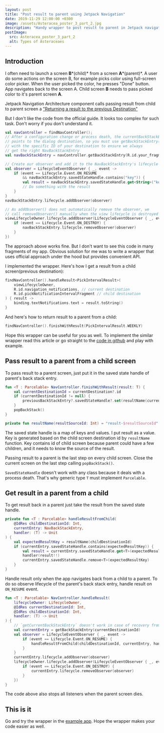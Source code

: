 ```yaml
---
layout: post
title: "Post result to parent using Jetpack Navigation"
date: 2019-11-29 12:00:00 +0300
image: /assets/Asteracea_poster_3_part_2.jpg
description: "Handy wrapper to post result to parent in Jetpack navigation"
postImage:
  src: Asteracea_poster_3_part_2
  alt: Types of Asteraceaes
---
```


## Introduction

I often need to launch a screen **B***(child)* from a screen **A***(parent)*.
A user do some actions on the screen B, for example picks color using full-screen color picker.
When the user picked the color, he presses "Done" button.
App navigates back to the screen A.
Child screen **B** needs to pass picked color to it's parent screen **A**.

Jetpack Navigation Architecture component calls passing result from child to parent screen a ["Returning a result to the previous Destination"](https://developer.android.com/guide/navigation/navigation-programmatic#returning_a_result)

But I don't like the code from the official guide.
It looks too complex for such task. Don't worry if you don't understand it.
```kotlin
val navController = findNavController();
// After a configuration change or process death, the currentBackStackEntry
// points to the dialog destination, so you must use getBackStackEntry()
// with the specific ID of your destination to ensure we always
// get the right NavBackStackEntry
val navBackStackEntry = navController.getBackStackEntry(R.id.your_fragment)

// Create our observer and add it to the NavBackStackEntry's lifecycle
val observer = LifecycleEventObserver { _, event ->
    if (event == Lifecycle.Event.ON_RESUME
        && navBackStackEntry.savedStateHandle.contains("key")) {
        val result = navBackStackEntry.savedStateHandle.get<String>("key");
        // Do something with the result
    }
}
navBackStackEntry.lifecycle.addObserver(observer)

// As addObserver() does not automatically remove the observer, we
// call removeObserver() manually when the view lifecycle is destroyed
viewLifecycleOwner.lifecycle.addObserver(LifecycleEventObserver { _, event ->
    if (event == Lifecycle.Event.ON_DESTROY) {
        navBackStackEntry.lifecycle.removeObserver(observer)
    }
})

```

The approach above works fine.
But I don't want to see this code in many fragments of my app.
Obvious solution for me was to write a wrapper that uses official approach under the hood but provides convenient API.

I implemented the wrapper. Here's how I get a result from a child screen(previous destination):
```kotlin
findNavController().handleResult<PickIntervalResult>(
    viewLifecycleOwner,
    R.id.navigation_notifications, // current destination
    R.id.pickNotificationIntervalFragment // child destination
) { result ->
    binding.textNotifications.text = result.toString()
}
```
And here's how to return result to a parent from a child:
```kotlin
findNavController().finishWithResult(PickIntervalResult.WEEKLY)
```

Hope this wrapper can be useful for you as well.
To implement the similar wrapper read this article or go straight to the [code in github](https://github.com/VysotskiVadim/jetpack-navigation-example/blob/master/app/src/main/java/dev/vadzimv/jetpack/navigation/example/navigation/Result.kt) and play with example.


## Pass result to a parent from a child screen

To pass result to a parent screen, just put it in the saved state handle of parent's back stack entry.

```kotlin
fun <T : Parcelable> NavController.finishWithResult(result: T) {
    val currentDestinationId = currentDestination?.id
    if (currentDestinationId != null) {
        previousBackStackEntry?.savedStateHandle?.set(resultName(currentDestinationId), result)
    }
    popBackStack()
}

private fun resultName(resultSourceId: Int) = "result-$resultSourceId"
```

The saved state handle is a map of keys and values.
I put result as a value.
Key is generated based on the child screen destination id by `resultName` function.
Key contains id of child screen because parent could have a few children,
and it needs to know the source of the result.

Passing result to a parent is the last step on every child screen.
Close the current screen on the last step calling `popBackStack()`.

`SavedStateHandle` doesn't work with any class because it deals with a process death.
That's why generic type `T` must implement `Parcelable`.

## Get result in a parent from a child

To get result back in a parent just take the result from the saved state handle.
```kotlin
private fun <T : Parcelable> handleResultFromChild(
    @IdRes childDestinationId: Int,
    currentEntry: NavBackStackEntry,
    handler: (T) -> Unit
) {
    val expectedResultKey = resultName(childDestinationId)
    if (currentEntry.savedStateHandle.contains(expectedResultKey)) {
        val result = currentEntry.savedStateHandle.get<T>(expectedResultKey)
        handler(result!!)
        currentEntry.savedStateHandle.remove<T>(expectedResultKey)
    }
}

```

Handle result only when the app navigates back from a child to a parent.
To do so observe lifecycle of the parent's back stack entry, handle result on `ON_RESUME` event.

```kotlin
fun <T : Parcelable> NavController.handleResult(
    lifecycleOwner: LifecycleOwner,
    @IdRes currentDestinationId: Int,
    @IdRes childDestinationId: Int,
    handler: (T) -> Unit
) {
    // `getCurrentBackStackEntry` doesn't work in case of recovery from the process death when dialog is opened.
    val currentEntry = getBackStackEntry(currentDestinationId)
    val observer = LifecycleEventObserver { _, event ->
        if (event == Lifecycle.Event.ON_RESUME) {
            handleResultFromChild(childDestinationId, currentEntry, handler)
        }
    }
    currentEntry.lifecycle.addObserver(observer)
    lifecycleOwner.lifecycle.addObserver(LifecycleEventObserver { _, event ->
        if (event == Lifecycle.Event.ON_DESTROY) {
            currentEntry.lifecycle.removeObserver(observer)
        }
    })
}
```
The code above also stops all listeners when the parent screen dies.

## This is it

Go and try the wrapper in the [example app](https://github.com/VysotskiVadim/jetpack-navigation-example/blob/master/app/src/main/java/dev/vadzimv/jetpack/navigation/example/navigation/Result.kt).
Hope the wrapper makes your code easier as well.